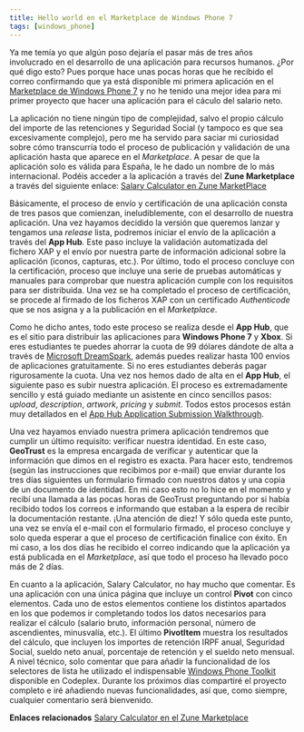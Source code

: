 ```yaml
---
title: Hello world en el Marketplace de Windows Phone 7
tags: [windows_phone]
---
```

Ya me temía yo que algún poso dejaría el pasar más de tres años involucrado en el desarrollo de una aplicación para recursos humanos. ¿Por qué digo esto? Pues porque hace unas pocas horas que he recibido el correo confirmando que ya está disponible mi primera aplicación en el [Marketplace de Windows Phone 7](http://www.microsoft.com/windowsphone/es-es/default.aspx) y no he tenido una mejor idea para mi primer proyecto que hacer una aplicación para el cáculo del salario neto.

La aplicación no tiene ningún tipo de complejidad, salvo el propio cálculo del importe de las retenciones y Seguridad Social (y tampoco es que sea excesivamente complejo), pero me ha servido para saciar mi curiosidad sobre cómo transcurría todo el proceso de publicación y validación de una aplicación hasta que aparece en el _Marketplace_. A pesar de que la aplicación solo es válida para España, le he dado un nombre de lo más internacional. Podéis acceder a la aplicación a través del **Zune Marketplace** a través del siguiente enlace: [Salary Calculator en Zune MarketPlace](http://social.zune.net/redirect?type=phoneApp&id=6c674147-ff95-e011-986b-78e7d1fa76f8)

Básicamente, el proceso de envío y certificación de una aplicación consta de tres pasos que comienzan, ineludiblemente, con el desarrollo de nuestra aplicación. Una vez hayamos decidido la versión que queremos lanzar y tengamos una _release_ lista, podremos iniciar el envío de la aplicación a través del **App Hub**. Este paso incluye la validación automatizada del fichero XAP y el envío por nuestra parte de información adicional sobre la aplicación (iconos, capturas, etc.). Por último, todo el proceso concluye con la certificación, proceso que incluye una serie de pruebas automáticas y manuales para comprobar que nuestra aplicación cumple con los requisitos para ser distribuida. Una vez se ha completado el proceso de certificación, se procede al firmado de los ficheros XAP con un certificado _Authenticode_ que se nos asigna y a la publicación en el _Marketplace_.

Como he dicho antes, todo este proceso se realiza desde el **App Hub**, que es el sitio para distribuir las aplicaciones para **Windows Phone 7** y **Xbox**. Si eres estudiantes te puedes ahorrar la cuota de 99 dólares dándote de alta a través de [Microsoft DreamSpark](https://www.dreamspark.com/Products/Product.aspx?ProductId=28), además puedes realizar hasta 100 envíos de aplicaciones gratuitamente. Si no eres estudiantes deberás pagar rigurosamente la cuota. Una vez nos hemos dado de alta en el **App Hub**, el siguiente paso es subir nuestra aplicación. El proceso es extremadamente sencillo y está guiado mediante un asistente en cinco sencillos pasos: _upload_, _description_, _artwork_, _pricing_ y _submit_. Todos estos procesos están muy detallados en el [App Hub Application Submission Walkthrough](http://create.msdn.com/home/about/app_submission_walkthrough).

Una vez hayamos enviado nuestra primera aplicación tendremos que cumplir un último requisito: verificar nuestra identidad. En este caso, **GeoTrust** es la empresa encargada de verificar y autenticar que la información que dimos en el registro es exacta. Para hacer esto, tendremos (según las instrucciones que recibimos por e-mail) que enviar durante los tres días siguientes un formulario firmado con nuestros datos y una copia de un documento de identidad. En mi caso esto no lo hice en el momento y recibí una llamada a las pocas horas de GeoTrust preguntando por si había recibido todos los correos e informando que estaban a la espera de recibir la documentación restante. ¡Una atención de diez! Y sólo queda este punto, una vez se envía el e-mail con el formulario firmado, el proceso concluye y solo queda esperar a que el proceso de certificación finalice con éxito. En mi caso, a los dos días he recibido el correo indicando que la aplicación ya está publicada en el _Marketplace_, así que todo el proceso ha llevado poco más de 2 días.

En cuanto a la aplicación, Salary Calculator, no hay mucho que comentar. Es una aplicación con una única página que incluye un control **Pivot** con cinco elementos. Cada uno de estos elementos contiene los distintos apartados en los que podemos ir completando todos los datos necesarios para realizar el cálculo (salario bruto, información personal, número de ascendientes, minusvalía, etc.). El último **PivotItem** muestra los resultados del cálculo, que incluyen los importes de retención IRPF anual, Seguridad Social, sueldo neto anual, porcentaje de retención y el sueldo neto mensual. A nivel técnico, solo comentar que para añadir la funcionalidad de los selectores de lista he utilizado el indispensable [Windows Phone Toolkit](http://silverlight.codeplex.com/releases/view/52297) disponible en Codeplex. Durante los próximos días compartiré el proyecto completo e iré añadiendo nuevas funcionalidades, así que, como siempre, cualquier comentario será bienvenido.

**Enlaces relacionados** 
[Salary Calculator en el Zune Marketplace](http://social.zune.net/redirect?type=phoneApp&id=6c674147-ff95-e011-986b-78e7d1fa76f8)



